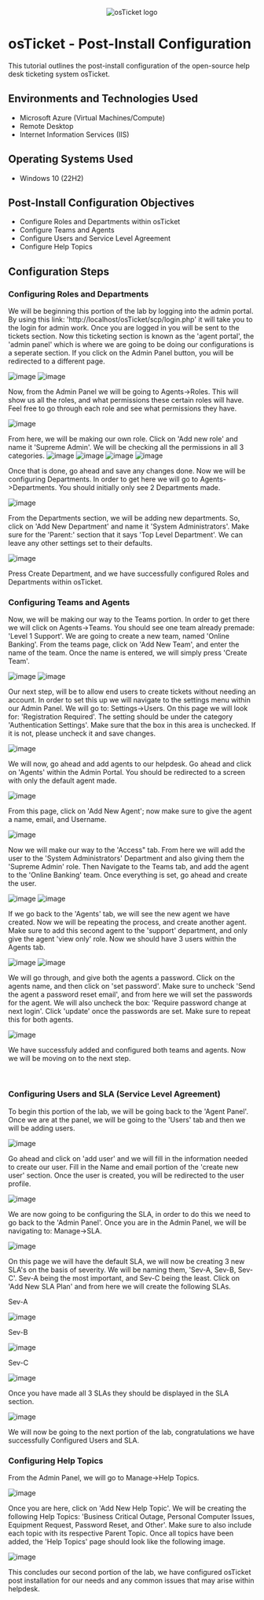 <p align="center">
<img src="https://i.imgur.com/Clzj7Xs.png" alt="osTicket logo"/>
</p>

<h1>osTicket - Post-Install Configuration</h1>
This tutorial outlines the post-install configuration of the open-source help desk ticketing system osTicket.<br />


<h2>Environments and Technologies Used</h2>

- Microsoft Azure (Virtual Machines/Compute)
- Remote Desktop
- Internet Information Services (IIS)

<h2>Operating Systems Used </h2>

- Windows 10</b> (22H2)

<h2>Post-Install Configuration Objectives</h2>

- Configure Roles and Departments within osTicket
- Configure Teams and Agents
- Configure Users and Service Level Agreement
- Configure Help Topics

<h2>Configuration Steps</h2>
<h3>Configuring Roles and Departments</h3>
<p>
We will be beginning this portion of the lab by logging into the admin portal. By using this link: 'http://localhost/osTicket/scp/login.php' it will take you to the login for admin work. Once you are logged in you will be sent to the tickets section. Now this ticketing section is known as the 'agent portal', the 'admin panel' which is where we are going to be doing our configurations is a seperate section. If you click on the Admin Panel button, you will be redirected to a different page.

![image](https://github.com/user-attachments/assets/ab79fa8d-a49a-43db-a6a2-1eed2956253b)
![image](https://github.com/user-attachments/assets/4827eb1e-6654-404a-a9a4-f05be6ccbcdb)

Now, from the Admin Panel we will be going to Agents->Roles. This will show us all the roles, and what permissions these certain roles will have. Feel free to go through each role and see what permissions they have.

![image](https://github.com/user-attachments/assets/d99053d0-1296-4e9c-aef6-3fd1caf72956)

From here, we will be making our own role. Click on 'Add new role' and name it 'Supreme Admin'. We will be checking all the permissions in all 3 categories.
![image](https://github.com/user-attachments/assets/d868c0eb-561f-42e4-a00c-0f65616f0a4d)
![image](https://github.com/user-attachments/assets/de730057-961d-4823-8d8e-7010443be09a)
![image](https://github.com/user-attachments/assets/3e724d16-ae61-44d8-8464-7823ec4240b2)
![image](https://github.com/user-attachments/assets/b1e0910b-c6f3-4fb4-93bd-350cef3559f3)

Once that is done, go ahead and save any changes done. Now we will be configuring Departments. In order to get here we will go to Agents->Departments. You should initially only see 2 Departments made.

![image](https://github.com/user-attachments/assets/3893688b-39f4-499c-8534-181e9113cf10)

From the Departments section, we will be adding new departments. So, click on 'Add New Department' and name it 'System Administrators'. Make sure for the 'Parent:' section that it says 'Top Level Department'. We can leave any other settings set to their defaults.

![image](https://github.com/user-attachments/assets/1b70f330-887a-412f-a284-bf8e42f900f4)

Press Create Department, and we have successfully configured Roles and Departments within osTicket.
</p>

<h3>Configuring Teams and Agents</h3>

<p>
Now, we will be making our way to the Teams portion. In order to get there we will click on Agents->Teams. You should see one team already premade: 'Level 1 Support'. We are going to create a new team, named 'Online Banking'. From the teams page, click on 'Add New Team', and enter the name of the team. Once the name is entered, we will simply press 'Create Team'. 

![image](https://github.com/user-attachments/assets/310affa4-3a36-40a6-8375-70a0a80a83d2)
![image](https://github.com/user-attachments/assets/20cf712d-07b5-4211-a089-8c3be0c1d47d)

Our next step, will be to allow end users to create tickets without needing an account. In order to set this up we will navigate to the settings menu within our Admin Panel. We will go to: Settings->Users. On this page we will look for: 'Registration Required'. The setting should be under the category 'Authentication Settings'. Make sure that the box in this area is unchecked. If it is not, please uncheck it and save changes.

![image](https://github.com/user-attachments/assets/736ad038-05eb-45ee-9658-e65b517019d1)

We will now, go ahead and add agents to our helpdesk. Go ahead and click on 'Agents' within the Admin Portal. You should be redirected to a screen with only the default agent made. 

![image](https://github.com/user-attachments/assets/fb8a1201-b57e-4aec-9cd4-8a0b40d34e67)

From this page, click on 'Add New Agent'; now make sure to give the agent a name, email, and Username.

![image](https://github.com/user-attachments/assets/9cc49811-6294-4f9a-b0e5-186a1e88fa95)

Now we will make our way to the 'Access" tab. From here we will add the user to the 'System Administrators' Department and also giving them the 'Supreme Admin' role. Then Navigate to the Teams tab, and add the agent to the 'Online Banking' team. Once everything is set, go ahead and create the user. 

![image](https://github.com/user-attachments/assets/4b0ec11a-d3e6-49a5-ae58-1f0a8a7437ea)
![image](https://github.com/user-attachments/assets/4addab05-cf30-428e-be3e-38373187d5e7)

If we go back to the 'Agents' tab, we will see the new agent we have created. Now we will be repeating the process, and create another agent. Make sure to add this second agent to the 'support' department, and only give the agent 'view only' role. Now we should have 3 users within the Agents tab.

![image](https://github.com/user-attachments/assets/bb331848-f987-427d-866c-2ef222eca19a)
![image](https://github.com/user-attachments/assets/f13ed653-a896-49fe-bc1b-1f382d2c563f)

We will go through, and give both the agents a password. Click on the agents name, and then click on 'set password'. Make sure to uncheck 'Send the agent a password reset email', and from here we will set the passwords for the agent. We will also uncheck the box: 'Require password change at next login'. Click 'update' once the passwords are set. Make sure to repeat this for both agents. 

![image](https://github.com/user-attachments/assets/34fa6f40-4ad4-465f-8ee0-7901cc1dd802)

We have successfuly added and configured both teams and agents. Now we will be moving on to the next step.
</p>
<br />

<h3>Configuring Users and SLA (Service Level Agreement)</h3>

<p>
To begin this portion of the lab, we will be going back to the 'Agent Panel'. Once we are at the panel, we will be going to the 'Users' tab and then we will be adding users.

![image](https://github.com/user-attachments/assets/6126b148-c6a6-4349-acf5-df23d48b170e)

Go ahead and click on 'add user' and we will fill in the information needed to create our user. Fill in the Name and email portion of the 'create new user' section. Once the user is created, you will be redirected to the user profile.

![image](https://github.com/user-attachments/assets/4db572ad-f4d9-4fb0-98bd-2eff06b46fb3)

We are now going to be configuring the SLA, in order to do this we need to go back to the 'Admin Panel'. Once you are in the Admin Panel, we will be navigating to: Manage->SLA.

![image](https://github.com/user-attachments/assets/cf131dff-68f8-4304-9af8-e0f780a827b6)

On this page we will have the default SLA, we will now be creating 3 new SLA's on the basis of severity. We will be naming them, 'Sev-A, Sev-B, Sev-C'. Sev-A being the most important, and Sev-C being the least. Click on 'Add New SLA Plan' and from here we will create the following SLAs.

Sev-A

![image](https://github.com/user-attachments/assets/31500ac0-27ea-46cb-9932-88a74aa231ff)

Sev-B

![image](https://github.com/user-attachments/assets/1db7d528-06ae-4943-8ee2-234995c9509d)

Sev-C

![image](https://github.com/user-attachments/assets/38a53a79-e64a-4df5-b3c2-a629ab09adc9)

Once you have made all 3 SLAs they should be displayed in the SLA section.

![image](https://github.com/user-attachments/assets/04a465ee-430f-43e7-9462-c8a1acdb9071)

We will now be going to the next portion of the lab, congratulations we have successfully Configured Users and SLA.
</p>

<h3>Configuring Help Topics</h3>

<p>
From the Admin Panel, we will go to Manage->Help Topics. 

![image](https://github.com/user-attachments/assets/297598b7-64af-4768-b747-0d785dbf9f57)

Once you are here, click on 'Add New Help Topic'. We will be creating the following Help Topics: 'Business Critical Outage, Personal Computer Issues, Equipment Request, Password Reset, and Other'. Make sure to also include each topic with its respective Parent Topic. Once all topics have been added, the 'Help Topics' page should look like the following image.

![image](https://github.com/user-attachments/assets/5781cb52-1e2d-40ef-a12f-f7726f889042)

This concludes our second portion of the lab, we have configured osTicket post installation for our needs and any common issues that may arise within helpdesk.

</p>
<br />
